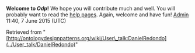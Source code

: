__Welcome to _Odp_!__ We hope you will contribute much and well. 
You will probably want to read the [help pages](http://ontologydesignpatterns.org/wiki/Help:Contents "Help:Contents"). Again, welcome and have fun! [Admin](../User/ValentinaPresutti "User:ValentinaPresutti") 11:40, 7 June 2015 (UTC)





Retrieved from "[http://ontologydesignpatterns.org/wiki/User\_talk:DanielRedondo](../User_talk/DanielRedondo)"